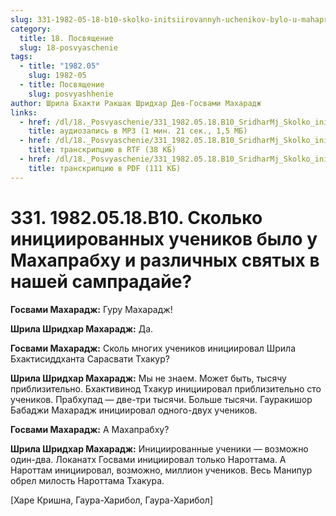 ```yaml
---
slug: 331-1982-05-18-b10-skolko-initsiirovannyh-uchenikov-bylo-u-mahaprabhu-i-razlichnyh-svyatyh-v-nashej-sampradaje
category:
  title: 18. Посвящение
  slug: 18-posvyaschenie
tags:
  - title: "1982.05"
    slug: 1982-05
  - title: Посвящение
    slug: posvyashhenie
author: Шрила Бхакти Ракшак Шридхар Дев-Госвами Махарадж
links:
  - href: /dl/18._Posvyaschenie/331_1982.05.18.B10_SridharMj_Skolko_iniciirovannyh_uchenikov_bylo_u_Mahaprabhu_i_razlichnyh_svjatyh_v_nashej_sampradaje.mp3
    title: аудиозапись в MP3 (1 мин. 21 сек., 1,5 МБ)
  - href: /dl/18._Posvyaschenie/331_1982.05.18.B10_SridharMj_Skolko_iniciirovannyh_uchenikov_bylo_u_Mahaprabhu_i_razlichnyh_svjatyh_v_nashej_sampradaje.rtf
    title: транскрипцию в RTF (38 КБ)
  - href: /dl/18._Posvyaschenie/331_1982.05.18.B10_SridharMj_Skolko_iniciirovannyh_uchenikov_bylo_u_Mahaprabhu_i_razlichnyh_svjatyh_v_nashej_sampradaje.pdf
    title: транскрипцию в PDF (111 КБ)
---
```


# 331. 1982.05.18.B10. Сколько инициированных учеников было у Махапрабху и различных святых в нашей сампрадайе?

**Госвами Махарадж:** Гуру Махарадж!

**Шрила Шридхар Махарадж:** Да.

**Госвами Махарадж:** Сколь многих учеников инициировал Шрила Бхактисиддханта Сарасвати Тхакур?

**Шрила Шридхар Махарадж:** Мы не знаем. Может быть, тысячу приблизительно. Бхактивинод Тхакур инициировал приблизительно сто учеников. Прабхупад — две-три тысячи. Больше тысячи. Гауракишор Бабаджи Махарадж инициировал одного-двух учеников.

**Госвами Махарадж:** А Махапрабху?

**Шрила Шридхар Махарадж:** Инициированные ученики — возможно один-два. Локанатх Госвами инициировал только Нароттама. А Нароттам инициировал, возможно, миллион учеников. Весь Манипур обрел милость Нароттама Тхакура.

[Харе Кришна, Гаура-Харибол, Гаура-Харибол]

